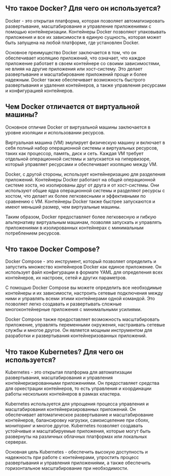 ## Что такое Docker? Для чего он используется?

Docker - это открытая платформа, которая позволяет автоматизировать развертывание, масштабирование и управление приложениями с помощью контейнеризации. Контейнеры Docker позволяют упаковывать приложения и все их зависимости в единую сущность, которая может быть запущена на любой платформе, где установлен Docker. 

Основное преимущество Docker заключается в том, что он обеспечивает изоляцию приложений, что означает, что каждое приложение работает в своем контейнере со своими зависимостями, не влияя на другие приложения или хост-систему. Это делает развертывание и масштабирование приложений проще и более надежным. Docker также обеспечивает возможность быстрого развертывания и удаления контейнеров, а также управления ресурсами и конфигурацией контейнеров.

## Чем Docker отличается от виртуальной машины?

Основное отличие Docker от виртуальной машины заключается в уровне изоляции и использовании ресурсов. 

Виртуальная машина (VM) эмулирует физическую машину и включает в себя полный набор операционной системы и виртуальных ресурсов, таких как процессор, память, диск и сеть. Каждая VM требует отдельной операционной системы и запускается на гипервизоре, который управляет ресурсами и обеспечивает изоляцию между VM.

Docker, с другой стороны, использует контейнеризацию для разделения приложений. Контейнеры Docker работают на общей операционной системе хоста, но изолированы друг от друга и от хост-системы. Они используют общие ядра операционной системы и разделяют ресурсы с хостом, что делает их более легковесными и эффективными по сравнению с VM. Контейнеры Docker также быстрее запускаются и имеют меньший размер, чем виртуальные машины.

Таким образом, Docker предоставляет более легковесную и гибкую альтернативу виртуальным машинам, позволяя запускать и управлять приложениями в изолированных контейнерах с минимальным потреблением ресурсов.

## Что такое Docker Compose?

Docker Compose - это инструмент, который позволяет определить и запустить множество контейнеров Docker как единое приложение. Он использует файл конфигурации в формате YAML для определения всех контейнеров, их настроек, сетей и других параметров.

С помощью Docker Compose вы можете определить все необходимые контейнеры и их зависимости, настроить сетевые подключения между ними и управлять всеми этими контейнерами одной командой. Это позволяет легко создавать и развертывать сложные многоконтейнерные приложения с минимальными усилиями.

Docker Compose также предоставляет возможность масштабировать приложение, управлять переменными окружения, настраивать сетевые службы и многое другое. Он является мощным инструментом для разработки и развертывания контейнеризованных приложений.

## Что такое Kubernetes? Для чего он используется?

Kubernetes - это открытая платформа для автоматизации развертывания, масштабирования и управления контейнеризированными приложениями. Он предоставляет средства для оркестрации контейнеров, то есть управления и координации работы нескольких контейнеров в рамках кластера.

Kubernetes используется для упрощения процесса управления и масштабирования контейнеризированных приложений. Он обеспечивает автоматическое развертывание и масштабирование контейнеров, балансировку нагрузки, самоисцеление при сбоях, мониторинг и многое другое. Kubernetes позволяет создавать устойчивые и масштабируемые приложения, которые могут быть развернуты на различных облачных платформах или локальных серверах.

Основная цель Kubernetes - обеспечить высокую доступность и надежность при работе с контейнерами, упростить процесс развертывания и управления приложениями, а также обеспечить горизонтальное масштабирование при необходимости.